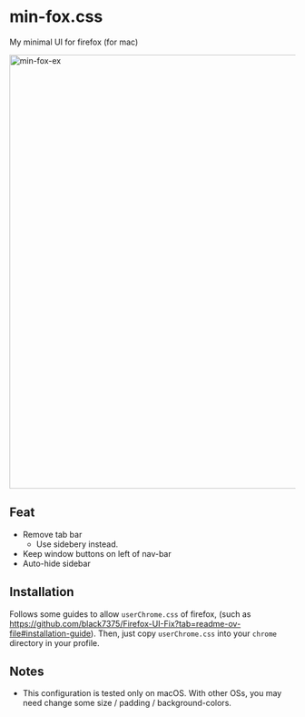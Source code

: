 # min-fox.css

My minimal UI for firefox (for mac)

<img width="763" alt="min-fox-ex" src="https://github.com/lumiknit/min-fox.css/assets/5202771/4fa01d8c-4a70-433e-a58a-4ac831db68d5">

## Feat

- Remove tab bar
  - Use sidebery instead.
- Keep window buttons on left of nav-bar
- Auto-hide sidebar

## Installation

Follows some guides to allow `userChrome.css` of firefox, (such as https://github.com/black7375/Firefox-UI-Fix?tab=readme-ov-file#installation-guide).
Then, just copy `userChrome.css` into your `chrome` directory in your profile.

## Notes

- This configuration is tested only on macOS. With other OSs, you may need change some size / padding / background-colors.
